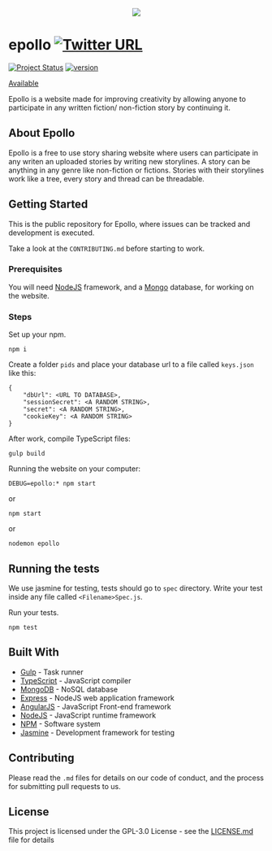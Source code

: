 <p align="center"><img src="https://i.imgur.com/d3INOEf.png"></p>

# epollo [![Twitter URL](https://img.shields.io/twitter/url/http/shields.io.svg?style=social)](https://twitter.com/intent/tweet?text=Take%20a%20look%20at%20this%20repository%20https://github.com/MartinKondor/epollo/)
[![Project Status](https://img.shields.io/badge/status-active-brightgreen.svg?style=flat-square)](https://epollo.herokuapp.com/)
[![version](https://img.shields.io/badge/version-v1.2.0-blue.svg?style=flat-square)](https://github.com/MartinKondor/epollo/releases/tag/1.2.0)

[Available](https://bit.ly/2jumCc2)

Epollo is a website made for improving creativity by allowing anyone to participate in any written fiction/ non-fiction story by continuing it.

## About Epollo

Epollo is a free to use story sharing website where users can participate in any writen an uploaded stories by writing new storylines.
A story can be anything in any genre like non-fiction or fictions.
Stories with their storylines work like a tree, every story and thread can be threadable.

## Getting Started

This is the public repository for Epollo, where issues can be tracked and development is executed.


Take a look at the ```CONTRIBUTING.md``` before starting to work.

### Prerequisites

You will need [NodeJS](https://nodejs.org/en/) framework, and a [Mongo](https://www.typescriptlang.org/) database, for working on the website.

### Steps

Set up your npm.
```
npm i
```

Create a folder ```pids``` and place your database url to a file called ```keys.json``` like this:
```
{
	"dbUrl": <URL TO DATABASE>,
	"sessionSecret": <A RANDOM STRING>,
	"secret": <A RANDOM STRING>,
	"cookieKey": <A RANDOM STRING>
}
```

After work, compile TypeScript files:
```
gulp build
```

Running the website on your computer:
```
DEBUG=epollo:* npm start
```
or
```
npm start
```
or
```
nodemon epollo
```

## Running the tests

We use jasmine for testing, tests should go to ```spec``` directory.
Write your test inside any file called ```<Filename>Spec.js```.

Run your tests.
```
npm test
```

## Built With

* [Gulp](https://gulpjs.com/) - Task runner
* [TypeScript](https://www.typescriptlang.org/) - JavaScript compiler
* [MongoDB](https://www.mongodb.com/) - NoSQL database
* [Express](https://expressjs.com/) - NodeJS web application framework
* [AngularJS](https://angular.io/) - JavaScript Front-end framework
* [NodeJS](https://nodejs.org/en/) - JavaScript runtime framework
* [NPM](https://www.npmjs.com/) - Software system
* [Jasmine](https://jasmine.github.io/) - Development framework for testing

## Contributing

Please read the ```.md``` files for details on our code of conduct, and the process for submitting pull requests to us.

## License

This project is licensed under the GPL-3.0 License - see the [LICENSE.md](https://github.com/MartinKondor/epollo/blob/master/LICENSE.md) file for details
